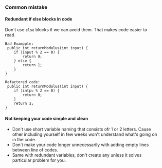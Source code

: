 ### Common mistake

#### Redundant if else blocks in code 
Don't use `else` blocks if we can avoid them. That makes code easier to read.
```
Bad Exampple:
 public int returnModulus(int input) {
    if (input % 2 == 0) {
        return 0;
    } else {
        return 1;
    }
}
```
```
Refactored code: 
 public int returnModulus(int input) {
    if (intpu % 2 == 0) {
        return 0;
    }
    return 1;
}
```

#### Not keeping your code simple and clean 
 - Don't use short variable naming that consists ofr 1 or 2 letters. Cause other including yourself 
in few weeks won't understand what's going on in the code. 
 - Don't make your code longer unnecessarily with adding empty lines between line of codes.
 - Same with redundant variables, don't create any unless it solves particular problem for you.
 